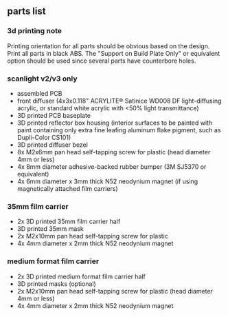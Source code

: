 ## parts list

### 3d printing note
Printing orientation for all parts should be obvious based on the design. Print all parts in black ABS. The "Support on Build Plate Only" or equivalent option should be used since several parts have counterbore holes.

### scanlight v2/v3 only
* assembled PCB
* front diffuser (4x3x0.118" ACRYLITE® Satinice WD008 DF light-diffusing acrylic, or standard white acrylic with <50% light transmittance)
* 3D printed PCB baseplate
* 3D printed reflector box housing (interior surfaces to be painted with paint containing only extra fine leafing aluminum flake pigment, such as Dupli-Color CS101)
* 3D printed diffuser bezel
* 8x M2x6mm pan head self-tapping screw for plastic (head diameter 4mm or less)
* 4x 8mm diameter adhesive-backed rubber bumper (3M SJ5370 or equivalent)
* 4x 6mm diameter x 3mm thick N52 neodynium magnet (if using magnetically attached film carriers)

### 35mm film carrier

* 2x 3D printed 35mm film carrier half
* 3D printed 35mm mask
* 2x M2x10mm pan head self-tapping screw for plastic
* 4x 4mm diameter x 2mm thick N52 neodynium magnet

### medium format film carrier

* 2x 3D printed medium format film carrier half
* 3D printed masks (optional)
* 2x M2x10mm pan head self-tapping screw for plastic (head diameter 4mm or less)
* 4x 4mm diameter x 2mm thick N52 neodynium magnet
